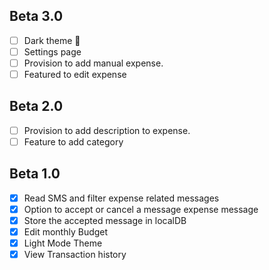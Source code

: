 ## Beta 3.0
- [ ] Dark theme 🖤
- [ ] Settings page
- [ ] Provision to add manual expense.
- [ ] Featured to edit expense

## Beta 2.0
- [ ] Provision to add description to expense.
- [ ] Feature to add category

## Beta 1.0
 - [x] Read SMS and filter expense related messages
 - [x] Option to accept or cancel a message expense message
 - [x] Store the accepted message in localDB
 - [x] Edit monthly Budget
 - [x] Light Mode Theme
 - [x] View Transaction history

